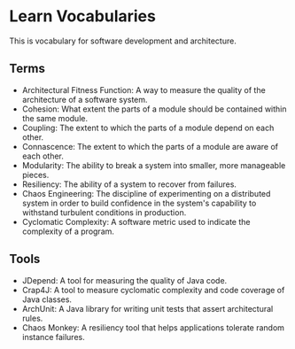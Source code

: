 # Learn Vocabularies

This is vocabulary for software development and architecture.

## Terms
- Architectural Fitness Function: A way to measure the quality of the architecture of a software system.
- Cohesion: What extent the parts of a module should be contained within the same module.
- Coupling: The extent to which the parts of a module depend on each other.
- Connascence: The extent to which the parts of a module are aware of each other.
- Modularity: The ability to break a system into smaller, more manageable pieces.
- Resiliency: The ability of a system to recover from failures.
- Chaos Engineering: The discipline of experimenting on a distributed system in order to build confidence in the system's capability to withstand turbulent conditions in production.
- Cyclomatic Complexity: A software metric used to indicate the complexity of a program.

## Tools
- JDepend: A tool for measuring the quality of Java code.
- Crap4J: A tool to measure cyclomatic complexity and code coverage of Java classes.
- ArchUnit: A Java library for writing unit tests that assert architectural rules.
- Chaos Monkey: A resiliency tool that helps applications tolerate random instance failures.
